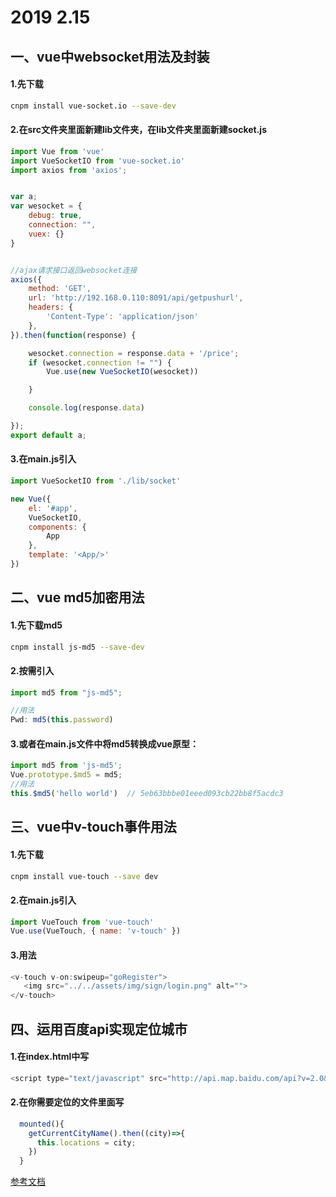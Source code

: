 # 2019 2.15

## 一、vue中websocket用法及封装

#### 1.先下载

```bash
cnpm install vue-socket.io --save-dev
```

#### 2.在src文件夹里面新建lib文件夹，在lib文件夹里面新建socket.js

```js
import Vue from 'vue'
import VueSocketIO from 'vue-socket.io'
import axios from 'axios';


var a;
var wesocket = {
    debug: true,
    connection: "",
    vuex: {}
}


//ajax请求接口返回websocket连接
axios({
    method: 'GET',
    url: 'http://192.168.0.110:8091/api/getpushurl',
    headers: {
        'Content-Type': 'application/json'
    },
}).then(function(response) {

    wesocket.connection = response.data + '/price';
    if (wesocket.connection != "") {
        Vue.use(new VueSocketIO(wesocket))

    }

    console.log(response.data)

});
export default a;
```

#### 3.在main.js引入

```js
import VueSocketIO from './lib/socket'

new Vue({
    el: '#app',
    VueSocketIO,
    components: {
        App
    },
    template: '<App/>'
})
```

## 二、vue md5加密用法

#### 1.先下载md5

```bash
cnpm install js-md5 --save-dev
```

#### 2.按需引入

```js
import md5 from "js-md5";

//用法
Pwd: md5(this.password)
```

#### 3.或者在main.js文件中将md5转换成vue原型：

```js
import md5 from 'js-md5';
Vue.prototype.$md5 = md5;
//用法
this.$md5('hello world')  // 5eb63bbbe01eeed093cb22bb8f5acdc3
```

## 三、vue中v-touch事件用法

#### 1.先下载

```bash
cnpm install vue-touch --save dev
```

#### 2.在main.js引入

```js
import VueTouch from 'vue-touch'
Vue.use(VueTouch, { name: 'v-touch' })
```

#### 3.用法

```js
<v-touch v-on:swipeup="goRegister">
   <img src="../../assets/img/sign/login.png" alt="">
</v-touch>
```

## 四、运用百度api实现定位城市

#### 1.在index.html中写

```js
<script type="text/javascript" src="http://api.map.baidu.com/api?v=2.0&ak=您的密钥"></script>

```

#### 2.在你需要定位的文件里面写

```js
  mounted(){
    getCurrentCityName().then((city)=>{
      this.locations = city;
    })
  }
```

[参考文档](https://www.imooc.com/article/35794?block_id=tuijian_wz)
